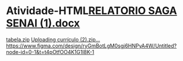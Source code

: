 # Atividade-HTML[RELATORIO SAGA SENAI (1).docx](https://github.com/user-attachments/files/16984754/RELATORIO.SAGA.SENAI.1.docx)
[tabela.zip](https://github.com/user-attachments/files/17018483/tabela.zip)
[Uploading currículo (2).zip…]()
https://www.figma.com/design/ryGmBotLgM0sgj6HNPyA4W/Untitled?node-id=0-1&t=t4pOtfOO4K1G1l8K-1
